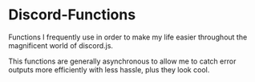 # Discord-Functions
Functions I frequently use in order to make my life easier throughout the magnificent world of discord.js.

This functions are generally asynchronous to allow me to catch error outputs more efficiently with less hassle, plus they look cool.
